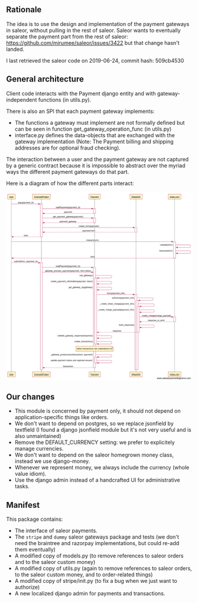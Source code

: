 Rationale
---------
The idea is to use the design and implementation of the payment gateways in saleor,
without pulling in the rest of saleor. 
Saleor wants to eventually separate the payment part from the rest of saleor: https://github.com/mirumee/saleor/issues/3422 
but that change hasn't landed.

I last retrieved the saleor code on 2019-06-24, commit hash: 509cb4530


General architecture
--------------------
Client code interacts with the Payment django entity and with gateway-independent functions (in utils.py).

There is also an SPI that each payment gateway implements:
 - The functions a gateway must implement are not formally defined but can be seen 
in function get_gateway_operation_func (in utils.py)
 - interface.py defines the data-objects that are exchanged with the gateway implementation
    (Note: The Payment billing and shipping addresses are for optional fraud checking).

The interaction between a user and the payment gateway are not captured by a generic contract because it
is impossible to abstract over the myriad ways the different payment gateways do that part.

Here is a diagram of how the different parts interact:

![payment with stripe sequence diagram](payment-with-stripe.png)


Our changes
-----------
- This module is concerned by payment only, it should not depend on application-specific things like orders.
- We don't want to depend on postgres, so we replace jsonfield by textfield
 (I found a django jsonfield module but it's not very useful and is also unmaintained)
- Remove the DEFAULT_CURRENCY setting: we prefer to explicitely manage currencies.
- We don't want to depend on the saleor homegrown money class, instead we use django-money.
- Whenever we represent money, we always include the currency (whole value idiom).
- Use the django admin instead of a handcrafted UI for administrative tasks.


Manifest
--------
This package contains:
- The interface of saleor payments.
- The ```stripe``` and ```dummy``` saleor gateways package and tests 
    (we don't need the braintree and razorpay implementations, but could re-add them eventually)
- A modified copy of models.py (to remove references to saleor orders and to the saleor custom money)
- A modified copy of utils.py (again to remove references to saleor orders, to the saleor custom money, and to order-related things)
- A modified copy of stripe/init.py (to fix a bug when we just want to authorize)
- A new localized django admin for payments and transactions.

